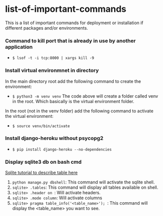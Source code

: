 # list-of-important-commands
This is a list of important commands for deployment or installation if different packages and/or environments.

### Command to kill port that is already in use by another application
- ```$ lsof -t -i tcp:8000 | xargs kill -9```

### Install virtual environmnet in directory

In the main directory root add the following command to create the environment:

- ```$ python3 -m venv venv```
The code above will create a folder called venv in the root. Which basically is the virtual environment folder.

In the root (not in the venv folder) add the following command to activate the virtual environment:
- ```$ source venv/bin/activate```


### Install django-heroku without psycopg2
- ```$ pip install django-heroku --no-dependencies```

### Display sqlite3 db on bash cmd

[Sqlite tutorial to describe table here](https://www.sqlitetutorial.net/sqlite-tutorial/sqlite-describe-table/)

1. ```python manage.py dbshell```: This command will activate the sqlite shell.
2. ```sqlite> .tables```: This command will display all tables available on shell.
3. ```sqlite> .header on ```: Will activate headers.
4. ```sqlite> .mode column```: Will activate columns
5. ```sqlite> pragma table_info('<table_name>'); ```: This command will display the <table_name> you want to see.
